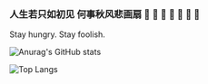 ### 人生若只如初见 何事秋风悲画扇 :orange_heart: :green_heart: :blue_heart: :purple_heart: :black_heart: :white_heart: :brown_heart:

Stay hungry. Stay foolish.


![Anurag's GitHub stats](https://github-readme-stats.vercel.app/api?username=CnLzh&show_icons=true&theme=dark)

![Top Langs](https://github-readme-stats.vercel.app/api/top-langs/?username=cnlzh&show_icons=true&theme=dark)

